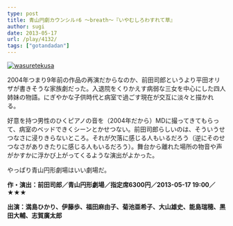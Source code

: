 ```yaml
---
type: post
title: 青山円劇カウンシル♯6 ～breath～『いやむしろわすれて草』
author: sugi
date: 2013-05-17
url: /play/4132/
tags: ["gotandadan"]
---
```

<a href="http://i0.wp.com/asharpminor.com/wp-content/uploads/2013/05/wasuretekusa.jpg" onclick="_gaq.push(['_trackEvent', 'outbound-article', 'http://i0.wp.com/asharpminor.com/wp-content/uploads/2013/05/wasuretekusa.jpg?resize=169%2C240', '']);" ><img src="http://i0.wp.com/asharpminor.com/wp-content/uploads/2013/05/wasuretekusa.jpg?resize=169%2C240" alt="wasuretekusa" class="alignleft wp-image-4248" data-recalc-dims="1" /></a>

2004年つまり9年前の作品の再演だからなのか、前田司郎というより平田オリザが書きそうな家族劇だった。入退院をくりかえす病弱な三女を中心にした四人姉妹の物語。にぎやかな子供時代と病室で過ごす現在が交互に淡々と描かれる。

好意を持つ男性のひくピアノの音を（2004年だから）MDに撮ってきてもらって、病室のベッドできくシーンとかせつない。前田司郎らしいのは、そういうせつなさに浸りきらないところ。それが欠落に感じる人もいるだろう（逆にそのせつなさがありきたりに感じる人もいるだろう）。舞台から離れた場所の物音や声がかすかに浮かび上がってくるような演出がよかった。

やっぱり青山円形劇場はいい劇場だ。

**作・演出：前田司郎／青山円形劇場／指定席6300円／2013-05-17 19:00／★★★**

**出演：満島ひかり、伊藤歩、福田麻由子、菊池亜希子、大山雄史、能島瑞穂、黒田大輔、志賀廣太郎**
